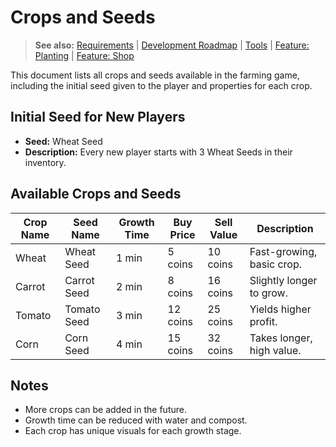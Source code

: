 
# Crops and Seeds

> **See also:** [Requirements](requirements.md) | [Development Roadmap](planning.md) | [Tools](tools.md) | [Feature: Planting](feature-planting.md) | [Feature: Shop](feature-shop.md)

This document lists all crops and seeds available in the farming game, including the initial seed given to the player and properties for each crop.

## Initial Seed for New Players
- **Seed:** Wheat Seed
- **Description:** Every new player starts with 3 Wheat Seeds in their inventory.

## Available Crops and Seeds

| Crop Name   | Seed Name     | Growth Time | Buy Price | Sell Value | Description                |
|-------------|--------------|-------------|-----------|------------|----------------------------|
| Wheat       | Wheat Seed   | 1 min       | 5 coins   | 10 coins   | Fast-growing, basic crop.  |
| Carrot      | Carrot Seed  | 2 min       | 8 coins   | 16 coins   | Slightly longer to grow.   |
| Tomato      | Tomato Seed  | 3 min       | 12 coins  | 25 coins   | Yields higher profit.      |
| Corn        | Corn Seed    | 4 min       | 15 coins  | 32 coins   | Takes longer, high value.  |

## Notes
- More crops can be added in the future.
- Growth time can be reduced with water and compost.
- Each crop has unique visuals for each growth stage.
